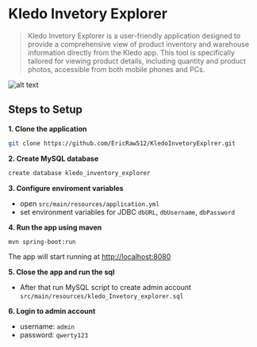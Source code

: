 # Kledo Invetory Explorer

> Kledo Invetory Explorer is a user-friendly application designed to provide a comprehensive view of product inventory and warehouse information directly from the Kledo app. This tool is specifically tailored for viewing product details, including quantity and product photos, accessible from both mobile phones and PCs.

![alt text](https://github.com/EricRaw512/image/blob/main/KledoInventoryExplorer.png.png?raw=true)

## Steps to Setup

**1. Clone the application**

```bash
git clone https://github.com/EricRaw512/KledoInvetoryExplrer.git
```

**2. Create MySQL database**

```bash
create database kledo_inventory_explorer
```

**3. Configure enviroment variables**

+ open `src/main/resources/application.yml`
+ set environment variables for JDBC `dbURL`, `dbUsername`, `dbPassword`

**4. Run the app using maven**

```bash
mvn spring-boot:run
```

The app will start running at <http://localhost:8080>

**5. Close the app and run the sql**

- After that run MySQL script to create admin account `src/main/resources/kledo_Invetory_explorer.sql`

**6. Login to admin account**

+ username: `admin`
+ password: `qwerty123`
